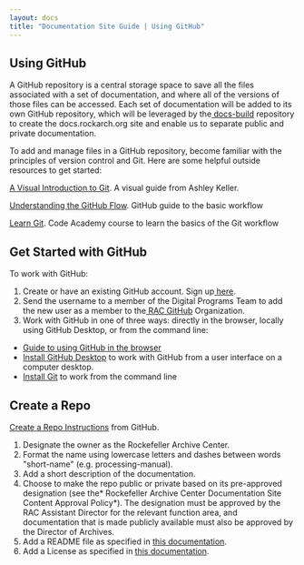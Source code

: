 ```yaml
---
layout: docs
title: "Documentation Site Guide | Using GitHub"
---
```


## Using GitHub

A GitHub repository is a central storage space to save all the files associated with a set of documentation, and where all of the versions of those files can be accessed. Each set of documentation will be added to its own GitHub repository, which will be leveraged by the[ ](https://github.com/RockefellerArchiveCenter/docs-theme)[docs-build](https://github.com/RockefellerArchiveCenter/docs-build) repository to create the docs.rockarch.org site and enable us to separate public and private documentation.

To add and manage files in a GitHub repository, become familiar with the principles of version control and Git. Here are some helpful outside resources to get started:

[A Visual Introduction to Git](https://medium.com/@ashk3l/a-visual-introduction-to-git-9fdca5d3b43a). A visual guide from Ashley Keller.

[Understanding the GitHub Flow](https://guides.github.com/introduction/flow/). GitHub guide to the basic workflow

[Learn Git](https://www.codecademy.com/learn/learn-git). Code Academy course to learn the basics of the Git workflow

## Get Started with GitHub

To work with GitHub:
1. Create or have an existing GitHub account. Sign up[ here](https://github.com/).
2. Send the username to a member of the Digital Programs Team to add the new user as a member to the[ RAC GitHub](https://github.com/RockefellerArchiveCenter) Organization.
3. Work with GitHub in one of three ways: directly in the browser, locally using GitHub Desktop, or from the command line:
  * [Guide to using GitHub in the browser](https://pixelpioneers.co/blog/2017/using-github-without-the-command-line)
  * [Install GitHub Desktop](https://help.github.com/desktop/guides/getting-started-with-github-desktop/installing-github-desktop/) to work with GitHub from a user interface on a computer desktop.
  * [Install Git](https://git-scm.com/) to work from the command line

## Create a Repo

[Create a Repo Instructions](https://help.github.com/articles/create-a-repo/) from GitHub.

1. Designate the owner as the Rockefeller Archive Center.
2. Format the name using lowercase letters and dashes between words "short-name" (e.g. processing-manual).
3. Add a short description of the documentation.
4. Choose to make the repo public or private based on its pre-approved designation (see the* Rockefeller Archive Center Documentation Site Content Approval Policy*). The designation must be approved by the RAC Assistant Director for the relevant function area, and documentation that is made publicly available must also be approved by the Director of Archives.
5. Add a README file as specified in [this documentation](add-content#readme).
6. Add a License as specified in [this documentation](add-content#license).
